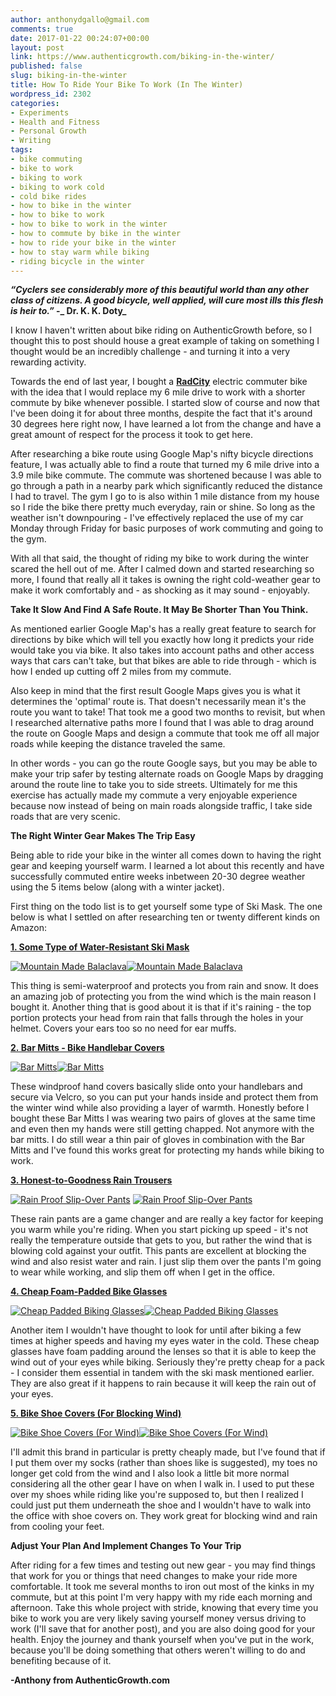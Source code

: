 ```yaml
---
author: anthonydgallo@gmail.com
comments: true
date: 2017-01-22 00:24:07+00:00
layout: post
link: https://www.authenticgrowth.com/biking-in-the-winter/
published: false
slug: biking-in-the-winter
title: How To Ride Your Bike To Work (In The Winter)
wordpress_id: 2302
categories:
- Experiments
- Health and Fitness
- Personal Growth
- Writing
tags:
- bike commuting
- bike to work
- biking to work
- biking to work cold
- cold bike rides
- how to bike in the winter
- how to bike to work
- how to bike to work in the winter
- how to commute by bike in the winter
- how to ride your bike in the winter
- how to stay warm while biking
- riding bicycle in the winter
---
```


**_“Cyclers see considerably more of this beautiful world than any other class of citizens. A good bicycle, well applied, will cure most ills this flesh is heir to.”_ -_ Dr. K. K. Doty_**


I know I haven't written about bike riding on AuthenticGrowth before, so I thought this to post should house a great example of taking on something I thought would be an incredibly challenge - and turning it into a very rewarding activity.




Towards the end of last year, I bought a **[RadCity](https://www.talkable.com/x/qhR0wn)** electric commuter bike with the idea that I would replace my 6 mile drive to work with a shorter commute by bike whenever possible. I started slow of course and now that I've been doing it for about three months, despite the fact that it's around 30 degrees here right now, I have learned a lot from the change and have a great amount of respect for the process it took to get here.




After researching a bike route using Google Map's nifty bicycle directions feature, I was actually able to find a route that turned my 6 mile drive into a 3.9 mile bike commute. The commute was shortened because I was able to go through a path in a nearby park which significantly reduced the distance I had to travel. The gym I go to is also within 1 mile distance from my house so I ride the bike there pretty much everyday, rain or shine. So long as the weather isn't downpouring - I've effectively replaced the use of my car Monday through Friday for basic purposes of work commuting and going to the gym.




With all that said, the thought of riding my bike to work during the winter scared the hell out of me. After I calmed down and started researching so more, I found that really all it takes is owning the right cold-weather gear to make it work comfortably and - as shocking as it may sound - enjoyably.


**Take It Slow And Find A Safe Route. It May Be Shorter Than You Think.**


As mentioned earlier Google Map's has a really great feature to search for directions by bike which will tell you exactly how long it predicts your ride would take you via bike. It also takes into account paths and other access ways that cars can't take, but that bikes are able to ride through - which is how I ended up cutting off 2 miles from my commute.




Also keep in mind that the first result Google Maps gives you is what it determines the 'optimal' route is. That doesn't necessarily mean it's the route you want to take! That took me a good two months to revisit, but when I researched alternative paths more I found that I was able to drag around the route on Google Maps and design a commute that took me off all major roads while keeping the distance traveled the same. 




In other words - you can go the route Google says, but you may be able to make your trip safer by testing alternate roads on Google Maps by dragging around the route line to take you to side streets. Ultimately for me this exercise has actually made my commute a very enjoyable experience because now instead of being on main roads alongside traffic, I take side roads that are very scenic.


**The Right Winter Gear Makes The Trip Easy**


Being able to ride your bike in the winter all comes down to having the right gear and keeping yourself warm. I learned a lot about this recently and have successfully commuted entire weeks inbetween 20-30 degree weather using the 5 items below (along with a winter jacket).

First thing on the todo list is to get yourself some type of Ski Mask. The one below is what I settled on after researching ten or twenty different kinds on Amazon:




**[1. Some Type of Water-Resistant Ski Mask](http://amzn.to/2iYtcVC)**


[![Mountain Made Balaclava ](https://images-na.ssl-images-amazon.com/images/I/61tZkd4s3GL._SL1214_.jpg)](http://amzn.to/2iYtcVC)[![Mountain Made Balaclava ](http://www.authenticgrowth.com/wp-content/uploads/2014/08/buy-now-on-amazon.gif)](http://amzn.to/2iYtcVC)


This thing is semi-waterproof and protects you from rain and snow. It does an amazing job of protecting you from the wind which is the main reason I bought it. Another thing that is good about it is that if it's raining - the top portion protects your head from rain that falls through the holes in your helmet. Covers your ears too so no need for ear muffs.




**[2. Bar Mitts - Bike Handlebar Covers](http://amzn.to/2iYvqEA)**


[![Bar Mitts](http://www.authenticgrowth.com/wp-content/uploads/2017/01/bar-mitts.jpg)](http://amzn.to/2iYvqEA)[![Bar Mitts](http://www.authenticgrowth.com/wp-content/uploads/2014/08/buy-now-on-amazon.gif)](http://amzn.to/2iYvqEA)


These windproof hand covers basically slide onto your handlebars and secure via Velcro, so you can put your hands inside and protect them from the winter wind while also providing a layer of warmth. Honestly before I bought these Bar Mitts I was wearing two pairs of gloves at the same time and even then my hands were still getting chapped. Not anymore with the bar mitts. I do still wear a thin pair of gloves in combination with the Bar Mitts and I've found this works great for protecting my hands while biking to work.




**[3. Honest-to-Goodness Rain Trousers](http://amzn.to/2keFcHR)**


[![Rain Proof Slip-Over Pants](https://images-na.ssl-images-amazon.com/images/I/71RTdq2K--L._UX522_.jpg)](http://amzn.to/2keFcHR) [![Rain Proof Slip-Over Pants](http://www.authenticgrowth.com/wp-content/uploads/2014/08/buy-now-on-amazon.gif)](http://amzn.to/2keFcHR)


These rain pants are a game changer and are really a key factor for keeping you warm while you're riding. When you start picking up speed - it's not really the temperature outside that gets to you, but rather the wind that is blowing cold against your outfit. This pants are excellent at blocking the wind and also resist water and rain. I just slip them over the pants I'm going to wear while working, and slip them off when I get in the office.




**[4. Cheap Foam-Padded Bike Glasses](http://amzn.to/2iYEnxt)**


[![Cheap Padded Biking Glasses](http://ecx.images-amazon.com/images/I/41aSzdK9B1L.jpg)](http://amzn.to/2iYEnxt)[![Cheap Padded Biking Glasses](http://www.authenticgrowth.com/wp-content/uploads/2014/08/buy-now-on-amazon.gif)](http://amzn.to/2iYEnxt)


Another item I wouldn't have thought to look for until after biking a few times at higher speeds and having my eyes water in the cold. These cheap glasses have foam padding around the lenses so that it is able to keep the wind out of your eyes while biking. Seriously they're pretty cheap for a pack - I consider them essential in tandem with the ski mask mentioned earlier. They are also great if it happens to rain because it will keep the rain out of your eyes.




**[5. Bike Shoe Covers (For Blocking Wind)](http://amzn.to/2iOWbA6)**


[![Bike Shoe Covers (For Wind)](https://images-na.ssl-images-amazon.com/images/I/61P55t3wHIL._SL1262_.jpg)](http://amzn.to/2iOWbA6)[![Bike Shoe Covers (For Wind)](http://www.authenticgrowth.com/wp-content/uploads/2014/08/buy-now-on-amazon.gif)](http://amzn.to/2iOWbA6)


I'll admit this brand in particular is pretty cheaply made, but I've found that if I put them over my socks (rather than shoes like is suggested), my toes no longer get cold from the wind and I also look a little bit more normal considering all the other gear I have on when I walk in. I used to put these over my shoes while riding like you're supposed to, but then I realized I could just put them underneath the shoe and I wouldn't have to walk into the office with shoe covers on. They work great for blocking wind and rain from cooling your feet.


**Adjust Your Plan And Implement Changes To Your Trip**


After riding for a few times and testing out new gear - you may find things that work for you or things that need changes to make your ride more comfortable. It took me several months to iron out most of the kinks in my commute, but at this point I'm very happy with my ride each morning and afternoon. Take this whole project with stride, knowing that every time you bike to work you are very likely saving yourself money versus driving to work (I'll save that for another post), and you are also doing good for your health. Enjoy the journey and thank yourself when you've put in the work, because you'll be doing something that others weren't willing to do and benefiting because of it.


**-Anthony from AuthenticGrowth.com**

